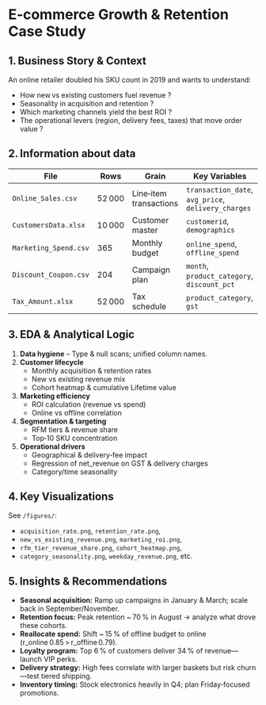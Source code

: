 # E‑commerce Growth & Retention Case Study

## 1. Business Story & Context
An online retailer doubled his SKU count in 2019 and wants to understand:
- How new vs existing customers fuel revenue ?
- Seasonality in acquisition and retention ?
- Which marketing channels yield the best ROI ?
- The operational levers (region, delivery fees, taxes) that move order value ?

## 2. Information about data 
| File                   | Rows   | Grain                   | Key Variables                                         |
|------------------------|--------|-------------------------|-------------------------------------------------------|
| `Online_Sales.csv`     | 52 000 | Line‑item transactions  | `transaction_date`, `avg_price`, `delivery_charges`   |
| `CustomersData.xlsx`   | 10 000 | Customer master         | `customerid`, `demographics`                          |   
| `Marketing_Spend.csv`  | 365    | Monthly budget          | `online_spend`, `offline_spend`                       |
| `Discount_Coupon.csv`  | 204    | Campaign plan           | `month`, `product_category`, `discount_pct`           |
| `Tax_Amount.xlsx`      | 52 000 | Tax schedule            | `product_category`, `gst`                             |

## 3. EDA & Analytical Logic
1. **Data hygiene** – Type & null scans; unified column names.  
2. **Customer lifecycle**  
   - Monthly acquisition & retention rates  
   - New vs existing revenue mix  
   - Cohort heatmap & cumulative Lifetime value
3. **Marketing efficiency**  
   - ROI calculation (revenue vs spend)  
   - Online vs offline correlation  
4. **Segmentation & targeting**  
   - RFM tiers & revenue share  
   - Top‑10 SKU concentration  
5. **Operational drivers**  
   - Geographical & delivery‑fee impact  
   - Regression of net_revenue on GST & delivery charges  
   - Category/time seasonality  

## 4. Key Visualizations
See `/figures/`:  
- `acquisition_rate.png`, `retention_rate.png`,  
- `new_vs_existing_revenue.png`, `marketing_roi.png`,  
- `rfm_tier_revenue_share.png`, `cohort_heatmap.png`,  
- `category_seasonality.png`, `weekday_revenue.png`, etc.

## 5. Insights & Recommendations
- **Seasonal acquisition:** Ramp up campaigns in January & March; scale back in September/November.  
- **Retention focus:** Peak retention ~ 70 % in August → analyze what drove these cohorts.  
- **Reallocate spend:** Shift ~ 15 % of offline budget to online (r_online 0.85 > r_offline 0.79).  
- **Loyalty program:** Top 6 % of customers deliver 34 % of revenue—launch VIP perks.  
- **Delivery strategy:** High fees correlate with larger baskets but risk churn—test tiered shipping.  
- **Inventory timing:** Stock electronics heavily in Q4; plan Friday‑focused promotions.

